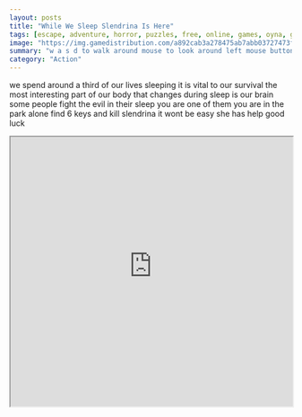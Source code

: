 ```yaml
---
layout: posts
title: "While We Sleep Slendrina Is Here"
tags: [escape, adventure, horror, puzzles, free, online, games, oyna, game, free, games, play, play, games]
image: "https://img.gamedistribution.com/a892cab3a278475ab7abb03727473f55-512x384.jpeg"
summary: "w a s d to walk around mouse to look around left mouse button to fire right mouse button to aim mouse wheel to change weapons g for grenades r to reload f to pickup items left shift to run left ctrl to crouch x to prone space to jump  free online games oyna game free games play play games"
category: "Action"
---
```


we spend around a third of our lives sleeping it is vital to our survival the most interesting part of our body that changes during sleep is our brain some people fight the evil in their sleep you are one of them you are in the park alone find 6 keys and kill slendrina it wont be easy she has help good luck

<iframe width="100%" height="480px;" src="https://html5.gamedistribution.com/a892cab3a278475ab7abb03727473f55/"></iframe>